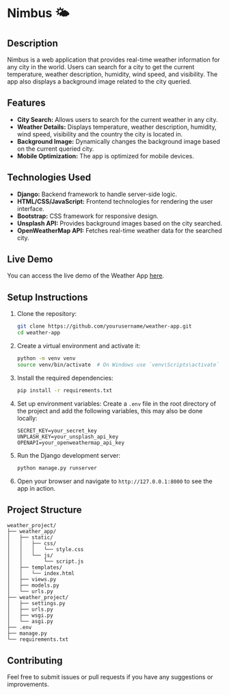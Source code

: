 # Nimbus 🌤️

## Description
Nimbus is a web application that provides real-time weather information for any city in the world. Users can search for a city to get the current temperature, weather description, humidity, wind speed, and visibility. The app also displays a background image related to the city queried.

## Features
- **City Search:** Allows users to search for the current weather in any city.
- **Weather Details:** Displays temperature, weather description, humidity, wind speed, visibility and the country the city is located in.
- **Background Image:** Dynamically changes the background image based on the current queried city.
- **Mobile Optimization:** The app is optimized for mobile devices.

## Technologies Used
- **Django:** Backend framework to handle server-side logic.
- **HTML/CSS/JavaScript:** Frontend technologies for rendering the user interface.
- **Bootstrap:** CSS framework for responsive design.
- **Unsplash API:** Provides background images based on the city searched.
- **OpenWeatherMap API:** Fetches real-time weather data for the searched city.

## Live Demo
You can access the live demo of the Weather App [here](https://weather-app-5ip9.onrender.com).

## Setup Instructions
1. Clone the repository:
    ```bash
    git clone https://github.com/yourusername/weather-app.git
    cd weather-app
    ```

2. Create a virtual environment and activate it:
    ```bash
    python -m venv venv
    source venv/bin/activate  # On Windows use `venv\Scripts\activate`
    ```

3. Install the required dependencies:
    ```bash
    pip install -r requirements.txt
    ```

4. Set up environment variables:
    Create a `.env` file in the root directory of the project and add the following variables, this may also be done locally:
    ```env
    SECRET_KEY=your_secret_key
    UNPLASH_KEY=your_unsplash_api_key
    OPENAPI=your_openweathermap_api_key
    ```

5. Run the Django development server:
    ```bash
    python manage.py runserver
    ```

6. Open your browser and navigate to `http://127.0.0.1:8000` to see the app in action.

## Project Structure
```
weather_project/
├── weather_app/
│   ├── static/
│   │   ├── css/
│   │   │   └── style.css
│   │   └── js/
│   │       └── script.js
│   ├── templates/
│   │   └── index.html
│   ├── views.py
│   ├── models.py
│   └── urls.py
├── weather_project/
│   ├── settings.py
│   ├── urls.py
│   ├── wsgi.py
│   └── asgi.py
├── .env
├── manage.py
└── requirements.txt
```

## Contributing
Feel free to submit issues or pull requests if you have any suggestions or improvements.

